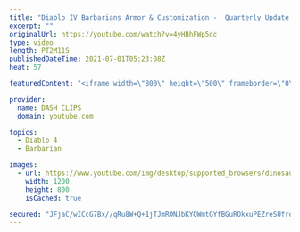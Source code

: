 ```yaml
---
title: "Diablo IV Barbarians Armor & Customization -  Quarterly Update June 2021"
excerpt: ""
originalUrl: https://youtube.com/watch?v=4yHBhFWp5dc
type: video
length: PT2M11S
publishedDateTime: 2021-07-01T05:23:08Z
heat: 57

featuredContent: "<iframe width=\"800\" height=\"500\" frameborder=\"0\" src=\"https://www.youtube.com/embed/4yHBhFWp5dc\" allow=\"accelerometer; autoplay; encrypted-media; gyroscope; picture-in-picture\" allowfullscreen></iframe>"

provider:
  name: DASH CLIPS
  domain: youtube.com

topics:
  - Diablo 4
  - Barbarian

images:
  - url: https://www.youtube.com/img/desktop/supported_browsers/dinosaur.png
    width: 1200
    height: 800
    isCached: true

secured: "JFjaC/wICcG7Bx//qRu8W+Q+1jTJmRONJbKYOWmtGYfBGuROkxuPEZreSUfroL8V1olv31BZyiJlWtLMI+/bF6JHiHN8SVYsTYRhqwriiRYC0lPd26sIMBlPQt0ntII5RukGfbr79Qay296UhugEDSj6yePb0/N9qZNNLXx/qLwBciGoyTbrS5OMkOGm1qBOqmTP0tM5VYFZgygLLqnBTCgbeTTgwqnWAIL8e88uCwbTAnCkXddt1SBdjEIZj3Q2kaW8mo6I+GR7BTX+OydtH9vWkYDayoUNWEfzxqYSOx7rp56y4NwHIAD6hc9SSvrK+/+VHAF0gyiBuG/sIIiYAhVfZWSZ96xD95IjTgJkLMbJu28rZ61wOZXjpzEwCX8ZmDWbNWF1mlAXVIIwm4EPO0pX1AdbQ07xuUGZhmj+YxE=;UFnamImWXeVB6SGLiHkO4w=="
---
```


